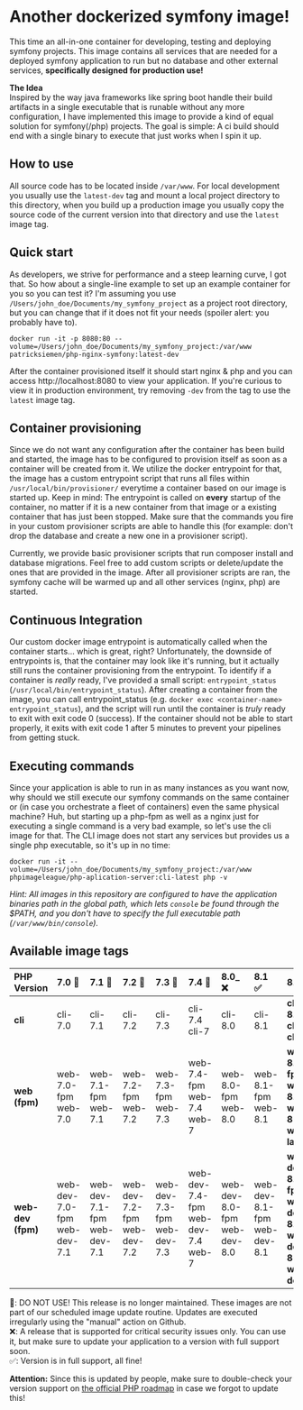 # Another dockerized symfony image!
This time an all-in-one container for developing, testing and deploying symfony projects.
This image contains all services that are needed for a deployed symfony application to run but no database and other
external services, **specifically designed for production use!**
  
**The Idea**  
Inspired by the way java frameworks like spring boot handle their build artifacts in a single executable that is runable
without any more configuration, I have implemented this image to provide a kind of equal solution for symfony(/php) projects.
The goal is simple: A ci build should end with a single binary to execute that just works when I spin it up.

## How to use
All source code has to be located inside `/var/www`. For local development you usually use the `latest-dev` tag and
mount a local project directory to this directory, when you build up a production image you usually copy the source code
of the current version into that directory and use the `latest` image tag.

## Quick start
As developers, we strive for performance and a steep learning curve, I got that. So how about a single-line example to
set up an example container for you so you can test it? I'm assuming you use `/Users/john_doe/Documents/my_symfony_project`
as a project root directory, but you can change that if it does not fit your needs (spoiler alert: you probably have to).
```shell script
docker run -it -p 8080:80 --volume=/Users/john_doe/Documents/my_symfony_project:/var/www patricksiemen/php-nginx-symfony:latest-dev
```
After the container provisioned itself it should start nginx & php and you can access http://localhost:8080 to view your
application. If you're curious to view it in production environment, try removing `-dev` from the tag to use the
`latest` image tag.

## Container provisioning
Since we do not want any configuration after the container has been build and started, the image has to be configured to
provision itself as soon as a container will be created from it. We utilize the docker entrypoint for that, the image
has a custom entrypoint script that runs all files within `/usr/local/bin/provisioner/` everytime a container based on
our image is started up. Keep in mind: The entrypoint is called on **every** startup of the container, no matter if it is
a new container from that image or a existing container that has just been stopped. Make sure that the commands you fire
in your custom provisioner scripts are able to handle this (for example: don't drop the database and create a new one in a
provisioner script).
  
Currently, we provide basic provisioner scripts that run composer install and database migrations. Feel free to add
custom scripts or delete/update the ones that are provided in the image. After all provisioner scripts are ran, the
symfony cache will be warmed up and all other services (nginx, php) are started.

## Continuous Integration
Our custom docker image entrypoint is automatically called when the container starts... which is great, right?
Unfortunately, the downside of entrypoints is, that the container may look like it's running, but it actually still runs
the container provisioning from the entrypoint. To identify if a container is *really* ready, I've provided a small
script: `entrypoint_status` (`/usr/local/bin/entrypoint_status`). After creating a container from the image, you can
call entrypoint_status (e.g. `docker exec <container-name> entrypoint_status`), and the script will run until the container
is *truly* ready to exit with exit code 0 (success). If the container should not be able to start properly, it exits with
exit code 1 after 5 minutes to prevent your pipelines from getting stuck.

## Executing commands
Since your application is able to run in as many instances as you want now, why should we still execute our symfony commands
on the same container or (in case you orchestrate a fleet of containers) even the same physical machine? Huh, but starting
up a php-fpm as well as a nginx just for executing a single command is a very bad example, so let's use the cli image for
that. The CLI image does not start any services but provides us a single php executable, so it's up in no time:
```shell script
docker run -it --volume=/Users/john_doe/Documents/my_symfony_project:/var/www phpimageleague/php-aplication-server:cli-latest php -v
```
_Hint: All images in this repository are configured to have the application binaries path in the global path, which lets `console`
be found through the $PATH, and you don't have to specify the full executable path (`/var/www/bin/console`)._

## Available image tags

| PHP Version       | 7.0 :name_badge:                | 7.1  :name_badge:               | 7.2 :name_badge:                | 7.3 :name_badge:                | 7.4 :name_badge:                          | 8.0_ :x:                        | 8.1 :white_check_mark:          | __8.2__ :white_check_mark:                                    |
|:------------------|:--------------------------------|:--------------------------------|:--------------------------------|:--------------------------------|:------------------------------------------|:--------------------------------|:--------------------------------|:--------------------------------------------------------------|
| __cli__           | cli-7.0                         | cli-7.1                         | cli-7.2                         | cli-7.3                         | cli-7.4<br/>cli-7                         | cli-8.0                         | cli-8.1                         | __cli-8.2<br/>cli-8<br/>cli__                                 |
| __web (fpm)__     | web-7.0-fpm<br/>web-7.0         | web-7.1-fpm<br/>web-7.1         | web-7.2-fpm<br/>web-7.2         | web-7.3-fpm<br/>web-7.3         | web-7.4-fpm<br/>web-7.4<br/>web-7         | web-8.0-fpm<br/>web-8.0         | web-8.1-fpm<br/>web-8.1         | __web-8.2-fpm<br/>web-8.2<br/>web-8<br/>web<br/>latest__      |
| __web-dev (fpm)__ | web-dev-7.0-fpm<br/>web-dev-7.1 | web-dev-7.1-fpm<br/>web-dev-7.1 | web-dev-7.2-fpm<br/>web-dev-7.2 | web-dev-7.3-fpm<br/>web-dev-7.3 | web-dev-7.4-fpm<br/>web-dev-7.4<br/>web-7 | web-dev-8.0-fpm<br/>web-dev-8.0 | web-dev-8.1-fpm<br/>web-dev-8.1 | __web-dev-8.0-fpm<br/>web-dev-8.2<br/>web-dev-8<br/>web-dev__ |

:name_badge:: DO NOT USE! This release is no longer maintained. These images are not part of our scheduled image update routine. Updates are executed irregularly using the "manual" action on Github. \
:x::	A release that is supported for critical security issues only. You can use it, but make sure to update your application to a version with full support soon. \
:white_check_mark:: Version is in full support, all fine!

__Attention:__ Since this is updated by people, make sure to double-check your version support on [the official PHP roadmap](https://www.php.net/supported-versions.php) in case we forgot to update this!



